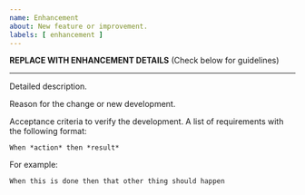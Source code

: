 ```yaml
---
name: Enhancement
about: New feature or improvement.
labels: [ enhancement ]
---
```


**REPLACE WITH ENHANCEMENT DETAILS** (Check below for guidelines)

---

Detailed description.

Reason for the change or new development.

Acceptance criteria to verify the development. A list of requirements with the following format:

`When *action* then *result*`

For example:

`When this is done then that other thing should happen`
